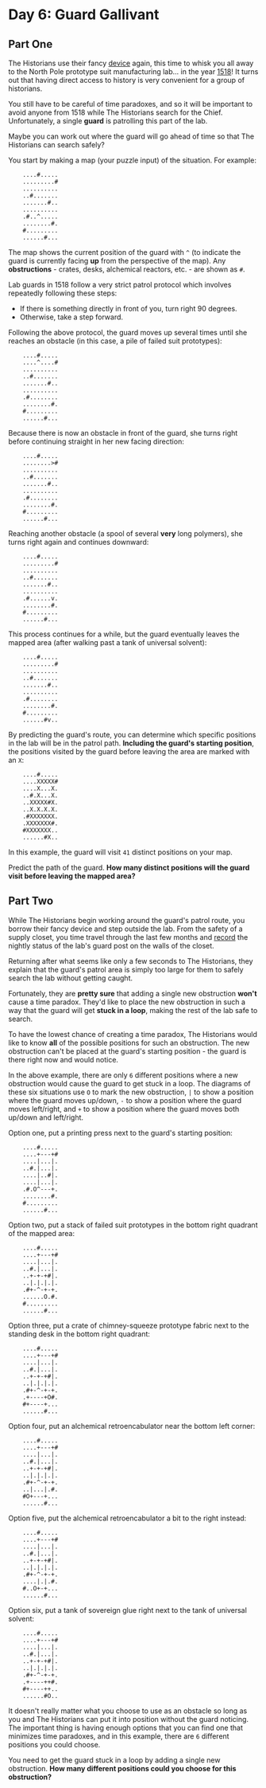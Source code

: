 # Day 6: Guard Gallivant

## Part One

The Historians use their fancy [device](../day-04) again, this time to 
whisk you all away to the North Pole prototype suit manufacturing lab...
in the year [1518](../../advent-2018/day-05)!
It turns out that having direct access to history is very convenient for
a group of historians.

You still have to be careful of time paradoxes, and so it will be
important to avoid anyone from 1518 while The Historians search for the
Chief. Unfortunately, a single **guard** is patrolling this part of the
lab.

Maybe you can work out where the guard will go ahead of time so that The
Historians can search safely?

You start by making a map (your puzzle input) of the situation. For
example:

````
    ....#.....
    .........#
    ..........
    ..#.......
    .......#..
    ..........
    .#..^.....
    ........#.
    #.........
    ......#...
````

The map shows the current position of the guard with `^` (to indicate
the guard is currently facing **up** from the perspective of the map). Any
**obstructions** - crates, desks, alchemical reactors, etc. - are shown as
`#`.

Lab guards in 1518 follow a very strict patrol protocol which involves
repeatedly following these steps:

-   If there is something directly in front of you, turn right 90
    degrees.
-   Otherwise, take a step forward.

Following the above protocol, the guard moves up several times until she
reaches an obstacle (in this case, a pile of failed suit prototypes):

````
    ....#.....
    ....^....#
    ..........
    ..#.......
    .......#..
    ..........
    .#........
    ........#.
    #.........
    ......#...
````

Because there is now an obstacle in front of the guard, she turns right
before continuing straight in her new facing direction:

````
    ....#.....
    ........>#
    ..........
    ..#.......
    .......#..
    ..........
    .#........
    ........#.
    #.........
    ......#...
````

Reaching another obstacle (a spool of several **very** long polymers), she
turns right again and continues downward:

````
    ....#.....
    .........#
    ..........
    ..#.......
    .......#..
    ..........
    .#......v.
    ........#.
    #.........
    ......#...
````

This process continues for a while, but the guard eventually leaves the
mapped area (after walking past a tank of universal solvent):

````
    ....#.....
    .........#
    ..........
    ..#.......
    .......#..
    ..........
    .#........
    ........#.
    #.........
    ......#v..
````

By predicting the guard's route, you can determine which specific
positions in the lab will be in the patrol path. **Including the guard's
starting position**, the positions visited by the guard before leaving
the area are marked with an `X`:

````
    ....#.....
    ....XXXXX#
    ....X...X.
    ..#.X...X.
    ..XXXXX#X.
    ..X.X.X.X.
    .#XXXXXXX.
    .XXXXXXX#.
    #XXXXXXX..
    ......#X..
````

In this example, the guard will visit `41` distinct positions on your
map.

Predict the path of the guard. **How many distinct positions will the
guard visit before leaving the mapped area?**

## Part Two

While The Historians begin working around the guard's patrol route, you
borrow their fancy device and step outside the lab. From the safety of a
supply closet, you time travel through the last few months and
[record](../../advent-2018/day-04) the nightly status of the
lab's guard post on the walls of the closet.

Returning after what seems like only a few seconds to The Historians,
they explain that the guard's patrol area is simply too large for them
to safely search the lab without getting caught.

Fortunately, they are **pretty sure** that adding a single new obstruction
**won't** cause a time paradox. They'd like to place the new obstruction
in such a way that the guard will get **stuck in a loop**, making the rest
of the lab safe to search.

To have the lowest chance of creating a time paradox, The Historians
would like to know **all** of the possible positions for such an
obstruction. The new obstruction can't be placed at the guard's starting
position - the guard is there right now and would notice.

In the above example, there are only `6` different positions where a new
obstruction would cause the guard to get stuck in a loop. The diagrams
of these six situations use `O` to mark the new obstruction, `|` to show
a position where the guard moves up/down, `-` to show a position where
the guard moves left/right, and `+` to show a position where the guard
moves both up/down and left/right.

Option one, put a printing press next to the guard's starting position:

````
    ....#.....
    ....+---+#
    ....|...|.
    ..#.|...|.
    ....|..#|.
    ....|...|.
    .#.O^---+.
    ........#.
    #.........
    ......#...
````

Option two, put a stack of failed suit prototypes in the bottom right
quadrant of the mapped area:

````
    ....#.....
    ....+---+#
    ....|...|.
    ..#.|...|.
    ..+-+-+#|.
    ..|.|.|.|.
    .#+-^-+-+.
    ......O.#.
    #.........
    ......#...
````

Option three, put a crate of chimney-squeeze prototype fabric next to
the standing desk in the bottom right quadrant:

````
    ....#.....
    ....+---+#
    ....|...|.
    ..#.|...|.
    ..+-+-+#|.
    ..|.|.|.|.
    .#+-^-+-+.
    .+----+O#.
    #+----+...
    ......#...
````

Option four, put an alchemical retroencabulator near the bottom left
corner:

````
    ....#.....
    ....+---+#
    ....|...|.
    ..#.|...|.
    ..+-+-+#|.
    ..|.|.|.|.
    .#+-^-+-+.
    ..|...|.#.
    #O+---+...
    ......#...
````

Option five, put the alchemical retroencabulator a bit to the right
instead:

````
    ....#.....
    ....+---+#
    ....|...|.
    ..#.|...|.
    ..+-+-+#|.
    ..|.|.|.|.
    .#+-^-+-+.
    ....|.|.#.
    #..O+-+...
    ......#...
````

Option six, put a tank of sovereign glue right next to the tank of
universal solvent:

````
    ....#.....
    ....+---+#
    ....|...|.
    ..#.|...|.
    ..+-+-+#|.
    ..|.|.|.|.
    .#+-^-+-+.
    .+----++#.
    #+----++..
    ......#O..
````

It doesn't really matter what you choose to use as an obstacle so long
as you and The Historians can put it into position without the guard
noticing. The important thing is having enough options that you can find
one that minimizes time paradoxes, and in this example, there are `6`
different positions you could choose.

You need to get the guard stuck in a loop by adding a single new
obstruction. **How many different positions could you choose for this
obstruction?**
